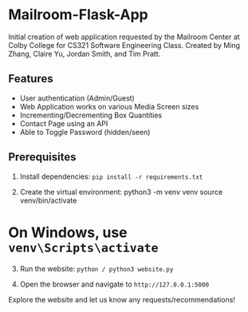 # Mailroom-Flask-App
Initial creation of web application requested by the Mailroom Center at Colby College for CS321 Software Engineering Class. Created by Ming Zhang, Claire Yu, Jordan Smith, and Tim Pratt. 

## Features
- User authentication (Admin/Guest)
- Web Application works on various Media Screen sizes
- Incrementing/Decrementing Box Quantities
- Contact Page using an API
- Able to Toggle Password (hidden/seen)

## Prerequisites
1. Install dependencies:
`pip install -r requirements.txt`

2. Create the virtual environment:
python3 -m venv venv
source venv/bin/activate  
# On Windows, use `venv\Scripts\activate`

3. Run the website:
`python / python3 website.py`

4. Open the browser and navigate to `http://127.0.0.1:5000`

Explore the website and let us know any requests/recommendations!